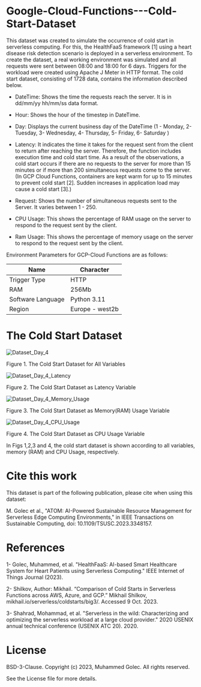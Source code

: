 # Google-Cloud-Functions---Cold-Start-Dataset



This dataset was created to simulate the occurrence of cold start in serverless computing. For this, the HealthFaaS framework [1] using a heart disease risk detection scenario is deployed in a serverless environment. To create the dataset, a real working environment was simulated and all requests were sent between 08:00 and 18:00 for 6 days. Triggers for the workload were created using Apache J Meter in HTTP format. The cold start dataset, consisting of 1728 data, contains the information described below.

* DateTime: Shows the time the requests reach the server. It is in dd/mm/yy hh/mm/ss data format.
  
* Hour: Shows the hour of the timestep in DateTime.
  
* Day: Displays the current business day of the DateTime
(1 - Monday, 2- Tuesday, 3- Wednesday, 4- Thursday, 5- Friday, 6- Saturday )

* Latency: It indicates the time it takes for the request sent from the client to return after reaching the server. Therefore, the function includes execution time and cold start time. As a result of the observations, a cold start occurs if there are no requests to the server for more than 15 minutes or if more than 200 simultaneous requests come to the server. (In GCP Cloud Functions, containers are kept warm for up to 15 minutes to prevent cold start [2]. Sudden increases in application load may cause a cold start [3].)
  
* Request: Shows the number of simultaneous requests sent to the Server. It varies between 1 - 250.
  
* CPU Usage: This shows the percentage of RAM usage on the server to respond to the request sent by the client.

* Ram Usage: This shows the percentage of memory usage on the server to respond to the request sent by the client.




Environment Parameters for GCP-Cloud Functions are as follows:


| Name     | Character |
| ---      | ---       |
| Trigger Type | HTTP  |
| RAM     |256Mb     |
| Software Language     | Python 3.11       |
| Region     | Europe - west2b  |


# The Cold Start Dataset

![Dataset_Day_4](https://github.com/MuhammedGolec/Google-Cloud-Functions---Cold-Start-Dataset/assets/61287653/41e047b3-5998-4f7b-93c9-bca3d3533cab)

Figure 1. The Cold Start Dataset for All Variables

![Dataset_Day_4_Latency](https://github.com/MuhammedGolec/Google-Cloud-Functions---Cold-Start-Dataset/assets/61287653/8dd22d57-be4c-422a-9e1c-9e84435051b0)

Figure 2. The Cold Start Dataset as Latency Variable

![Dataset_Day_4_Memory_Usage](https://github.com/MuhammedGolec/Google-Cloud-Functions---Cold-Start-Dataset/assets/61287653/811ffe74-7155-4250-89e2-6049b7e7e775)

Figure 3. The Cold Start Dataset as Memory(RAM) Usage Variable

![Dataset_Day_4_CPU_Usage](https://github.com/MuhammedGolec/Google-Cloud-Functions---Cold-Start-Dataset/assets/61287653/df83f7e1-3a35-496b-a1cd-8da7c0f91482)


Figure 4. The Cold Start Dataset as CPU Usage Variable 

In Figs 1,2,3 and 4, the cold start dataset is shown according to all variables,  memory (RAM) and CPU Usage, respectively.


# Cite this work
This dataset is part of the following publication, please cite when using this dataset:

M. Golec et al., "ATOM: AI-Powered Sustainable Resource Management for Serverless Edge Computing Environments," in IEEE Transactions on Sustainable Computing, doi: 10.1109/TSUSC.2023.3348157.


# References

1- Golec, Muhammed, et al. "HealthFaaS: AI-based Smart Healthcare System for Heart Patients using Serverless Computing." IEEE Internet of Things Journal (2023).

2- Shilkov, Author: Mikhail. “Comparison of Cold Starts in Serverless Functions across AWS, Azure, and GCP.” Mikhail Shilkov, mikhail.io/serverless/coldstarts/big3/. Accessed 9 Oct. 2023. 

3- Shahrad, Mohammad, et al. "Serverless in the wild: Characterizing and optimizing the serverless workload at a large cloud provider." 2020 USENIX annual technical conference (USENIX ATC 20). 2020.


# License
BSD-3-Clause. Copyright (c) 2023, Muhammed Golec. All rights reserved.

See the License file for more details.
 

